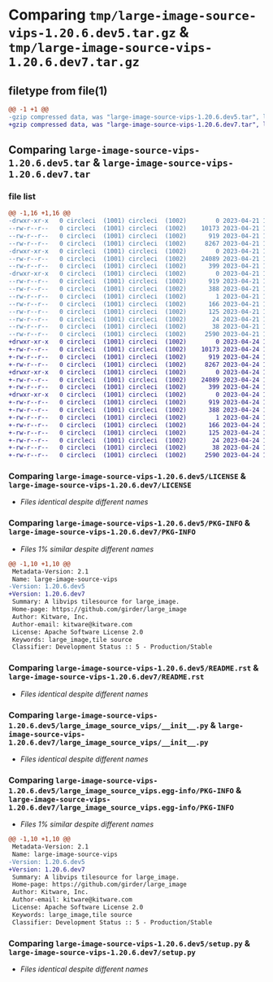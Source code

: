 # Comparing `tmp/large-image-source-vips-1.20.6.dev5.tar.gz` & `tmp/large-image-source-vips-1.20.6.dev7.tar.gz`

## filetype from file(1)

```diff
@@ -1 +1 @@
-gzip compressed data, was "large-image-source-vips-1.20.6.dev5.tar", last modified: Fri Apr 21 18:25:45 2023, max compression
+gzip compressed data, was "large-image-source-vips-1.20.6.dev7.tar", last modified: Mon Apr 24 16:45:39 2023, max compression
```

## Comparing `large-image-source-vips-1.20.6.dev5.tar` & `large-image-source-vips-1.20.6.dev7.tar`

### file list

```diff
@@ -1,16 +1,16 @@
-drwxr-xr-x   0 circleci  (1001) circleci  (1002)        0 2023-04-21 18:25:45.982326 large-image-source-vips-1.20.6.dev5/
--rw-r--r--   0 circleci  (1001) circleci  (1002)    10173 2023-04-21 18:25:45.000000 large-image-source-vips-1.20.6.dev5/LICENSE
--rw-r--r--   0 circleci  (1001) circleci  (1002)      919 2023-04-21 18:25:45.982326 large-image-source-vips-1.20.6.dev5/PKG-INFO
--rw-r--r--   0 circleci  (1001) circleci  (1002)     8267 2023-04-21 18:25:45.000000 large-image-source-vips-1.20.6.dev5/README.rst
-drwxr-xr-x   0 circleci  (1001) circleci  (1002)        0 2023-04-21 18:25:45.978326 large-image-source-vips-1.20.6.dev5/large_image_source_vips/
--rw-r--r--   0 circleci  (1001) circleci  (1002)    24089 2023-04-21 18:23:55.000000 large-image-source-vips-1.20.6.dev5/large_image_source_vips/__init__.py
--rw-r--r--   0 circleci  (1001) circleci  (1002)      399 2023-04-21 18:23:55.000000 large-image-source-vips-1.20.6.dev5/large_image_source_vips/girder_source.py
-drwxr-xr-x   0 circleci  (1001) circleci  (1002)        0 2023-04-21 18:25:45.982326 large-image-source-vips-1.20.6.dev5/large_image_source_vips.egg-info/
--rw-r--r--   0 circleci  (1001) circleci  (1002)      919 2023-04-21 18:25:45.000000 large-image-source-vips-1.20.6.dev5/large_image_source_vips.egg-info/PKG-INFO
--rw-r--r--   0 circleci  (1001) circleci  (1002)      388 2023-04-21 18:25:45.000000 large-image-source-vips-1.20.6.dev5/large_image_source_vips.egg-info/SOURCES.txt
--rw-r--r--   0 circleci  (1001) circleci  (1002)        1 2023-04-21 18:25:45.000000 large-image-source-vips-1.20.6.dev5/large_image_source_vips.egg-info/dependency_links.txt
--rw-r--r--   0 circleci  (1001) circleci  (1002)      166 2023-04-21 18:25:45.000000 large-image-source-vips-1.20.6.dev5/large_image_source_vips.egg-info/entry_points.txt
--rw-r--r--   0 circleci  (1001) circleci  (1002)      125 2023-04-21 18:25:45.000000 large-image-source-vips-1.20.6.dev5/large_image_source_vips.egg-info/requires.txt
--rw-r--r--   0 circleci  (1001) circleci  (1002)       24 2023-04-21 18:25:45.000000 large-image-source-vips-1.20.6.dev5/large_image_source_vips.egg-info/top_level.txt
--rw-r--r--   0 circleci  (1001) circleci  (1002)       38 2023-04-21 18:25:45.982326 large-image-source-vips-1.20.6.dev5/setup.cfg
--rw-r--r--   0 circleci  (1001) circleci  (1002)     2590 2023-04-21 18:23:55.000000 large-image-source-vips-1.20.6.dev5/setup.py
+drwxr-xr-x   0 circleci  (1001) circleci  (1002)        0 2023-04-24 16:45:39.888686 large-image-source-vips-1.20.6.dev7/
+-rw-r--r--   0 circleci  (1001) circleci  (1002)    10173 2023-04-24 16:45:39.000000 large-image-source-vips-1.20.6.dev7/LICENSE
+-rw-r--r--   0 circleci  (1001) circleci  (1002)      919 2023-04-24 16:45:39.888686 large-image-source-vips-1.20.6.dev7/PKG-INFO
+-rw-r--r--   0 circleci  (1001) circleci  (1002)     8267 2023-04-24 16:45:39.000000 large-image-source-vips-1.20.6.dev7/README.rst
+drwxr-xr-x   0 circleci  (1001) circleci  (1002)        0 2023-04-24 16:45:39.888686 large-image-source-vips-1.20.6.dev7/large_image_source_vips/
+-rw-r--r--   0 circleci  (1001) circleci  (1002)    24089 2023-04-24 16:43:43.000000 large-image-source-vips-1.20.6.dev7/large_image_source_vips/__init__.py
+-rw-r--r--   0 circleci  (1001) circleci  (1002)      399 2023-04-24 16:43:43.000000 large-image-source-vips-1.20.6.dev7/large_image_source_vips/girder_source.py
+drwxr-xr-x   0 circleci  (1001) circleci  (1002)        0 2023-04-24 16:45:39.888686 large-image-source-vips-1.20.6.dev7/large_image_source_vips.egg-info/
+-rw-r--r--   0 circleci  (1001) circleci  (1002)      919 2023-04-24 16:45:39.000000 large-image-source-vips-1.20.6.dev7/large_image_source_vips.egg-info/PKG-INFO
+-rw-r--r--   0 circleci  (1001) circleci  (1002)      388 2023-04-24 16:45:39.000000 large-image-source-vips-1.20.6.dev7/large_image_source_vips.egg-info/SOURCES.txt
+-rw-r--r--   0 circleci  (1001) circleci  (1002)        1 2023-04-24 16:45:39.000000 large-image-source-vips-1.20.6.dev7/large_image_source_vips.egg-info/dependency_links.txt
+-rw-r--r--   0 circleci  (1001) circleci  (1002)      166 2023-04-24 16:45:39.000000 large-image-source-vips-1.20.6.dev7/large_image_source_vips.egg-info/entry_points.txt
+-rw-r--r--   0 circleci  (1001) circleci  (1002)      125 2023-04-24 16:45:39.000000 large-image-source-vips-1.20.6.dev7/large_image_source_vips.egg-info/requires.txt
+-rw-r--r--   0 circleci  (1001) circleci  (1002)       24 2023-04-24 16:45:39.000000 large-image-source-vips-1.20.6.dev7/large_image_source_vips.egg-info/top_level.txt
+-rw-r--r--   0 circleci  (1001) circleci  (1002)       38 2023-04-24 16:45:39.888686 large-image-source-vips-1.20.6.dev7/setup.cfg
+-rw-r--r--   0 circleci  (1001) circleci  (1002)     2590 2023-04-24 16:43:43.000000 large-image-source-vips-1.20.6.dev7/setup.py
```

### Comparing `large-image-source-vips-1.20.6.dev5/LICENSE` & `large-image-source-vips-1.20.6.dev7/LICENSE`

 * *Files identical despite different names*

### Comparing `large-image-source-vips-1.20.6.dev5/PKG-INFO` & `large-image-source-vips-1.20.6.dev7/PKG-INFO`

 * *Files 1% similar despite different names*

```diff
@@ -1,10 +1,10 @@
 Metadata-Version: 2.1
 Name: large-image-source-vips
-Version: 1.20.6.dev5
+Version: 1.20.6.dev7
 Summary: A libvips tilesource for large_image.
 Home-page: https://github.com/girder/large_image
 Author: Kitware, Inc.
 Author-email: kitware@kitware.com
 License: Apache Software License 2.0
 Keywords: large_image,tile source
 Classifier: Development Status :: 5 - Production/Stable
```

### Comparing `large-image-source-vips-1.20.6.dev5/README.rst` & `large-image-source-vips-1.20.6.dev7/README.rst`

 * *Files identical despite different names*

### Comparing `large-image-source-vips-1.20.6.dev5/large_image_source_vips/__init__.py` & `large-image-source-vips-1.20.6.dev7/large_image_source_vips/__init__.py`

 * *Files identical despite different names*

### Comparing `large-image-source-vips-1.20.6.dev5/large_image_source_vips.egg-info/PKG-INFO` & `large-image-source-vips-1.20.6.dev7/large_image_source_vips.egg-info/PKG-INFO`

 * *Files 1% similar despite different names*

```diff
@@ -1,10 +1,10 @@
 Metadata-Version: 2.1
 Name: large-image-source-vips
-Version: 1.20.6.dev5
+Version: 1.20.6.dev7
 Summary: A libvips tilesource for large_image.
 Home-page: https://github.com/girder/large_image
 Author: Kitware, Inc.
 Author-email: kitware@kitware.com
 License: Apache Software License 2.0
 Keywords: large_image,tile source
 Classifier: Development Status :: 5 - Production/Stable
```

### Comparing `large-image-source-vips-1.20.6.dev5/setup.py` & `large-image-source-vips-1.20.6.dev7/setup.py`

 * *Files identical despite different names*

